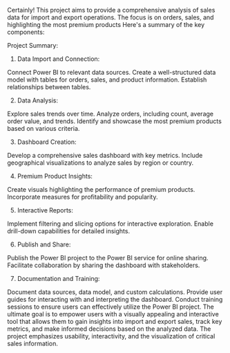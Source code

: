 
Certainly! This  project aims to provide a comprehensive analysis of sales data for import and export operations. The focus is on orders, sales, and highlighting the most premium products
Here's a summary of the key components:

Project Summary:
1. Data Import and Connection:

Connect Power BI to relevant data sources.
Create a well-structured data model with tables for orders, sales, and product information.
Establish relationships between tables.

2. Data Analysis:

Explore sales trends over time.
Analyze orders, including count, average order value, and trends.
Identify and showcase the most premium products based on various criteria.

3. Dashboard Creation:

Develop a comprehensive sales dashboard with key metrics.
Include geographical visualizations to analyze sales by region or country.

4. Premium Product Insights:

Create visuals highlighting the performance of premium products.
Incorporate measures for profitability and popularity.

5. Interactive Reports:

Implement filtering and slicing options for interactive exploration.
Enable drill-down capabilities for detailed insights.

6. Publish and Share:

Publish the Power BI project to the Power BI service for online sharing.
Facilitate collaboration by sharing the dashboard with stakeholders.

7. Documentation and Training:

Document data sources, data model, and custom calculations.
Provide user guides for interacting with and interpreting the dashboard.
Conduct training sessions to ensure users can effectively utilize the Power BI project.
The ultimate goal is to empower users with a visually appealing and interactive tool that allows them to gain insights into import and export sales, track key metrics, and make informed decisions based on the analyzed data. The project emphasizes usability, interactivity, and the visualization of critical sales information.
